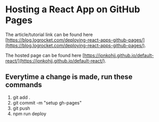 # Hosting a React App on GitHub Pages
The article/tutorial link can be found here [https://blog.logrocket.com/deploying-react-apps-github-pages/](https://blog.logrocket.com/deploying-react-apps-github-pages/).

The hosted page can be found here [https://jonkohjj.github.io/default-react/](https://jonkohjj.github.io/default-react/).

## Everytime a change is made, run these commands

1. git add .
2. git commit -m "setup gh-pages"
3. git push
4. npm run deploy
